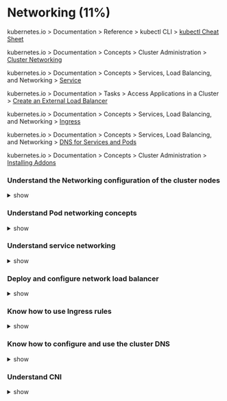 # Networking (11%)

kubernetes.io > Documentation > Reference > kubectl CLI > [kubectl Cheat Sheet](https://kubernetes.io/docs/reference/kubectl/cheatsheet/)

kubernetes.io > Documentation > Concepts > Cluster Administration > [Cluster Networking](https://kubernetes.io/docs/concepts/cluster-administration/networking/)

kubernetes.io > Documentation > Concepts > Services, Load Balancing, and Networking > [Service](https://kubernetes.io/docs/concepts/services-networking/service/)

kubernetes.io > Documentation > Tasks > Access Applications in a Cluster > [Create an External Load Balancer](https://kubernetes.io/docs/tasks/access-application-cluster/create-external-load-balancer/)

kubernetes.io > Documentation > Concepts > Services, Load Balancing, and Networking > [Ingress](https://kubernetes.io/docs/concepts/services-networking/ingress/)

kubernetes.io > Documentation > Concepts > Services, Load Balancing, and Networking > [DNS for Services and Pods](https://kubernetes.io/docs/concepts/services-networking/dns-pod-service/)

kubernetes.io > Documentation > Concepts > Cluster Administration > [Installing Addons](https://kubernetes.io/docs/concepts/cluster-administration/addons/)



###  

### Understand the Networking configuration of the cluster nodes

<details><summary>show</summary>
<p>

```bash
$ ip addr
$ ip link
$ ip link show ens3
$ arp node01
$ ip link show docker0 
$ ip route show default
$ netstat -nplt
$ netstat -anp | grep etcd

```

</p>
</details>

### Understand Pod networking concepts

<details><summary>show</summary>
<p>



```bash
$ ip netns add white
$ ip netns
$ ip netns exec white ip link
$ ip -n red link
$ ip netns exec white arp
$ ip netns exec white route
$ ip link set veth-white netns white
$ ip -n white addr add 192.168.1.1 dev veth-white
$ ip -n white link set veth-white up
$ ip link add v-net-0 type bridge
$ ip link set dev v-net-0 up
$ ip link add veth-white type veth peer name veth-white-br
$ ip link set veth-white netns white
$ ip link set veth-white-br master v-net-0
$ ip -n white addr add 192.168.1.1 dev veth-white
$ ip -n white link set veth-white up
$ docker network ls
$ docker inspect <network ns>

```

![pod communication](http://www.kubernet.io/images/networking_cka_1.jpg)

</p>
</details>

### Understand service networking

<details><summary>show</summary>
<p>

```
$ ps aux | grep kube-api

--service-cluster-ip-range=10.0.0.0/24

$ iptables -L -t net | grep <service name>
$ cat /var/log/kube-proxy.log
$ kubectl logs weave-net-cwpbj weave -n kube-system

check for ipalloc-range:

$ kubectl logs <kube-proxy-pod> -n kube-system

Check for "Flag proxy-mode="" unknown, assuming iptables proxy"
```



</p>
</details>

### Deploy and configure network load balancer

<details><summary>show</summary>
<p>

```bash
$ cat influxdbpod.yaml

apiVersion: v1
kind: Pod
metadata:
  name: influxdb
  labels:
    name: influxdb
spec:
  containers:
     - name: influxdb
       image: influxdb
       ports:
         - containerPort: 8086

$ cat influxdbservice.yaml

kind: Service
apiVersion: v1
metadata:
  name: influxdb
spec:
  type: LoadBalancer
  ports:
    - port: 8086
  selector:
    name: influxdb

```



</p>
</details>

### Know how to use Ingress rules

<details><summary>show</summary>
<p>

```bash
$ cat ingress-controller.yaml

---

kind: Namespace
apiVersion: v1
metadata:
  name: ingress-space

---

kind: ConfigMap
apiVersion: v1
metadata:
  name: nginx-configuration
  namespace: ingress-space

---
apiVersion: extensions/v1beta1
kind: Deployment
metadata:
  name: nginx-ingress-controller
  namespace: ingress-space
spec:
  replicas: 1
  selector:
    matchLabels:
      name: nginx-ingress
  template:
    metadata:
      labels:
        name: nginx-ingress
    spec:
      serviceAccountName: nginx-ingress-serviceaccount
      containers:
        - name: nginx-ingress-controller
          image: quay.io/kubernetes-ingress-controller/nginx-ingress-controller:0.21.0
          args:
            - /nginx-ingress-controller
            - --configmap=$(POD_NAMESPACE)/nginx-configuration
            - --default-backend-service=app-space/default-http-backend
          env:
            - name: POD_NAME
              valueFrom:
                fieldRef:
                  fieldPath: metadata.name
            - name: POD_NAMESPACE
              valueFrom:
                fieldRef:
                  fieldPath: metadata.namespace
          ports:
            - name: http
              containerPort: 80
            - name: https
              containerPort: 443

---
apiVersion: v1
kind: Service
metadata:
  name: ingress-service
  namespace: ingress-space
spec:
  type: NodePort
  ports:
  - port: 80
    targetPort: 80
    protocol: TCP
    nodePort: 30080
    name: http
  - port: 443
    targetPort: 443
    protocol: TCP
    name: https
  selector:
    name: nginx-ingress


---
apiVersion: v1
kind: ServiceAccount
metadata:
  name: nginx-ingress-serviceaccount
  namespace: ingress-space
  labels:
    app.kubernetes.io/name: ingress-nginx
    app.kubernetes.io/part-of: ingress-nginx

---
apiVersion: rbac.authorization.k8s.io/v1beta1
kind: ClusterRole
metadata:
  name: nginx-ingress-clusterrole
  labels:
    app.kubernetes.io/name: ingress-nginx
    app.kubernetes.io/part-of: ingress-nginx
rules:
  - apiGroups:
      - ""
    resources:
      - configmaps
      - endpoints
      - nodes
      - pods
      - secrets
    verbs:
      - list
      - watch
  - apiGroups:
      - ""
    resources:
      - nodes
    verbs:
      - get
  - apiGroups:
      - ""
    resources:
      - services
    verbs:
      - get
      - list
      - watch
  - apiGroups:
      - "extensions"
    resources:
      - ingresses
    verbs:
      - get
      - list
      - watch
  - apiGroups:
      - ""
    resources:
      - events
    verbs:
      - create
      - patch
  - apiGroups:
      - "extensions"
    resources:
      - ingresses/status
    verbs:
      - update

---
apiVersion: rbac.authorization.k8s.io/v1beta1
kind: Role
metadata:
  name: nginx-ingress-role
  namespace: ingress-space
  labels:
    app.kubernetes.io/name: ingress-nginx
    app.kubernetes.io/part-of: ingress-nginx
rules:
  - apiGroups:
      - ""
    resources:
      - configmaps
      - pods
      - secrets
      - namespaces
    verbs:
      - get
  - apiGroups:
      - ""
    resources:
      - configmaps
    resourceNames:
      # Defaults to "<election-id>-<ingress-class>"
      # Here: "<ingress-controller-leader>-<nginx>"
      # This has to be adapted if you change either parameter
      # when launching the nginx-ingress-controller.
      - "ingress-controller-leader-nginx"
    verbs:
      - get
      - update
  - apiGroups:
      - ""
    resources:
      - configmaps
    verbs:
      - create
  - apiGroups:
      - ""
    resources:
      - endpoints
    verbs:
      - get

---
apiVersion: rbac.authorization.k8s.io/v1beta1
kind: RoleBinding
metadata:
  name: nginx-ingress-role-nisa-binding
  namespace: ingress-space
  labels:
    app.kubernetes.io/name: ingress-nginx
    app.kubernetes.io/part-of: ingress-nginx
roleRef:
  apiGroup: rbac.authorization.k8s.io
  kind: Role
  name: nginx-ingress-role
subjects:
  - kind: ServiceAccount
    name: nginx-ingress-serviceaccount


---
apiVersion: rbac.authorization.k8s.io/v1beta1
kind: ClusterRoleBinding
metadata:
  name: nginx-ingress-clusterrole-nisa-binding
  labels:
    app.kubernetes.io/name: ingress-nginx
    app.kubernetes.io/part-of: ingress-nginx
roleRef:
  apiGroup: rbac.authorization.k8s.io
  kind: ClusterRole
  name: nginx-ingress-clusterrole
subjects:
  - kind: ServiceAccount
    name: nginx-ingress-serviceaccount
    namespace: ingress-space


$ cat ingress-resource.yaml

---
apiVersion: extensions/v1beta1
kind: Ingress
metadata:
  name: ingress-wear-watch
  namespace: app-space
  annotations:
    nginx.ingress.kubernetes.io/rewrite-target: /
    nginx.ingress.kubernetes.io/ssl-redirect: "false"
spec:
  rules:
  - http:
      paths:
      - path: /wear
        backend:
          serviceName: wear-service
          servicePort: 8080
      - path: /watch
        backend:
          serviceName: video-service
          servicePort: 8080

$ kubectl get ingress
$ kubectl describe ingress --namespace app-space
$ kubectl create ns ingress-space
$ kubectl create configmap nginx-configuration --namespace ingress-space
$ kubectl create serviceaccount ingress-serviceaccount --namespace ingress-space
$ kubectl get roles,rolebindings --namespace ingress-space
$ kubectl expose deployment -n ingress-space ingress-controller --type=NodePort --port=80 --name=ingress --dry-run -o yaml > ingress.yaml

```



![image-20190627210347263](/Users/prassark/Library/Application Support/typora-user-images/image-20190627210347263.png)



</p>
</details>

### Know how to configure and use the cluster DNS

<details><summary>show</summary>
<p>

```bash
$ curl http://web-service.apps.svc.cluster.local
$ curl http://10-10-10-5.apps.pod.cluster.local
$ cat /etc/coredns/Corefile
$ kubectl get configmap -n kube-system
$ kubectl get service -n kube-system
$ ps aux | grep coredns

-conf /etc/coredns/Corefile

$ kubectl exec <coredns pod> -n kube-system ps
$ kubectl describe configmap coredns -n kube-system
$ kubectl set env deployment/webapp DB_Host=mysql.payroll
$ kubectl exec -it hr nslookup mysql.payroll > /root/nslookup.out

```

</p>
</details>

### Understand CNI

<details><summary>show</summary>
<p>

```bash
$ cat /etc/system/system.d/kubelet.service

--network-plugin=cni \\
--cni-bin-dir=/opt/cni/bin \\
--cni-conf-dir=/etc/cni/net.d \\

$ ps -aux | grep -i kubelet
$ cat /etc/cni/net.d/net-script.conf

{
	"cniversion": "0.2.0",
	"name": "mynet",
	"type": "net-script",
	"bridge": "cni0",
	"isGateway": true,
	"ipMasq": true,
	"ipam": {
		"type": "host-local",
		"subnet": "10.10.0.0/16",
		"routes": [
		{
			"dst": "0.0.0.0/0"
		}
		]
	}
}

$ kubectl apply -f "https://cloud.weave.works/k8s/net?k8s-version=$(kubectl version | base64 | tr -d '\n')"

Weave CNI Range -> 10.32.0.0/12 (10.32.0.1 - 10.47.255.254)

$ ip addr show weave
```

</p>
</details>


